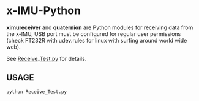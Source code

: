 # x-IMU-Python

**ximureceiver** and **quaternion** are Python modules for receiving data from the x-IMU, USB port must be configured for regular user permissions (check FT232R with udev.rules for linux with surfing around world wide web).

See [Receive_Test.py](Receive_Test.py) for details.

USAGE
---
`python Receive_Test.py`
